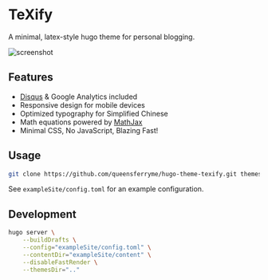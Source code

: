 # TeXify

A minimal, latex-style hugo theme for personal blogging.

![screenshot](https://raw.githubusercontent.com/queensferryme/hugo-theme-texify/master/images/screenshot.png)

## Features

- [Disqus](https://disqus.com/) & Google Analytics included
- Responsive design for mobile devices
- Optimized typography for Simplified Chinese
- Math equations powered by [MathJax](https://www.mathjax.org/)
- Minimal CSS, No JavaScript, Blazing Fast!

## Usage

```bash
git clone https://github.com/queensferryme/hugo-theme-texify.git themes/hugo-theme-texify
```

See `exampleSite/config.toml` for an example configuration.

## Development

```bash
hugo server \
    --buildDrafts \
    --config="exampleSite/config.toml" \
    --contentDir="exampleSite/content" \
    --disableFastRender \
    --themesDir=".."
```
